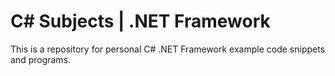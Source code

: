 # C# Subjects | .NET Framework

This is a repository for personal C# .NET Framework example code snippets and programs.
